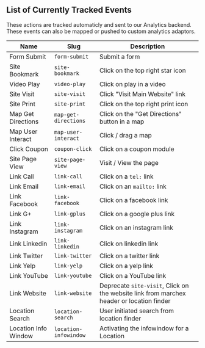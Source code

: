 ## List of Currently Tracked Events

These actions are tracked automaticly and sent to our Analytics backend. These events can also be mapped or pushed to custom analytics adaptors.

| Name | Slug | Description |
|------|------|-------------|
|Form Submit|`form-submit`|Submit a form|
|Site Bookmark|`site-bookmark`|Click on the top right star icon|
|Video Play|`video-play`|Click on play in a video|
|Site Visit|`site-visit`|Click "Visit Main Website" link|
|Site Print|`site-print`|Click on the top right print icon|
|Map Get Directions|`map-get-directions`|Click on the "Get Directions" button in a map|
|Map User Interact|`map-user-interact`|Click / drag a map|
|Click Coupon|`coupon-click`|Click on a coupon module|
|Site Page View|`site-page-view`|Visit / View the page|
|Link Call | `link-call`| Click on a `tel:` link|
|Link Email | `link-email` | Click on an `mailto:` link|
|Link Facebook| `link-facebook` | Click on a facebook link|
|Link G+| `link-gplus` | Click on a google plus link|
|Link Instagram | `link-instagram` | Click on an instagram link|
|Link Linkedin | `link-linkedin` | Click on linkedin link|
|Link Twitter | `link-twitter` | Click on a twitter link|
|Link Yelp | `link-yelp` | Click on a yelp link|
|Link YouTube | `link-youtube` | Click on a YouTube link|
|Link Website|`link-website`|Deprecate `site-visit`, Click on the website link from marchex header or location finder|
|Location Search|`location-search`|User initiated search from location finder|
|Location Info Window|`location-infowindow`|Activating the infowindow for a Location|
